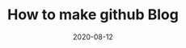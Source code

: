 ---
layout: post
title: How to make github Blog
date: 2020-08-12
excerpt: "Jekyll 테마를 이용해서 github 블로그를 만드는 방법"
category: DFS 알고리즘
tags: [sample post, blog, github.io, theme]
comments: true
---